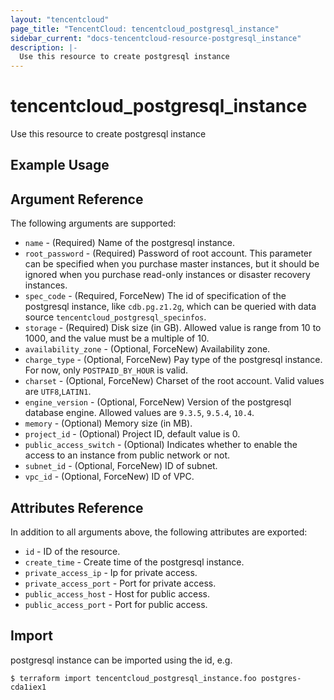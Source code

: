 ```yaml
---
layout: "tencentcloud"
page_title: "TencentCloud: tencentcloud_postgresql_instance"
sidebar_current: "docs-tencentcloud-resource-postgresql_instance"
description: |-
  Use this resource to create postgresql instance
---
```


# tencentcloud_postgresql_instance

Use this resource to create postgresql instance

## Example Usage



## Argument Reference

The following arguments are supported:

* `name` - (Required) Name of the postgresql instance.
* `root_password` - (Required) Password of root account. This parameter can be specified when you purchase master instances, but it should be ignored when you purchase read-only instances or disaster recovery instances.
* `spec_code` - (Required, ForceNew) The id of specification of the postgresql instance, like `cdb.pg.z1.2g`, which can be queried with data source `tencentcloud_postgresql_specinfos`.
* `storage` - (Required) Disk size (in GB). Allowed value is range from 10 to 1000, and the value must be a multiple of 10.
* `availability_zone` - (Optional, ForceNew) Availability zone.
* `charge_type` - (Optional, ForceNew) Pay type of the postgresql instance. For now, only `POSTPAID_BY_HOUR` is valid.
* `charset` - (Optional, ForceNew) Charset of the root account. Valid values are `UTF8`,`LATIN1`.
* `engine_version` - (Optional, ForceNew) Version of the postgresql database engine. Allowed values are `9.3.5`, `9.5.4`, `10.4`.
* `memory` - (Optional) Memory size (in MB).
* `project_id` - (Optional) Project ID, default value is 0.
* `public_access_switch` - (Optional) Indicates whether to enable the access to an instance from public network or not.
* `subnet_id` - (Optional, ForceNew) ID of subnet.
* `vpc_id` - (Optional, ForceNew) ID of VPC.

## Attributes Reference

In addition to all arguments above, the following attributes are exported:

* `id` - ID of the resource.
* `create_time` - Create time of the postgresql instance.
* `private_access_ip` - Ip for private access.
* `private_access_port` - Port for private access.
* `public_access_host` - Host for public access.
* `public_access_port` - Port for public access.


## Import

postgresql instance can be imported using the id, e.g.

```
$ terraform import tencentcloud_postgresql_instance.foo postgres-cda1iex1
```

